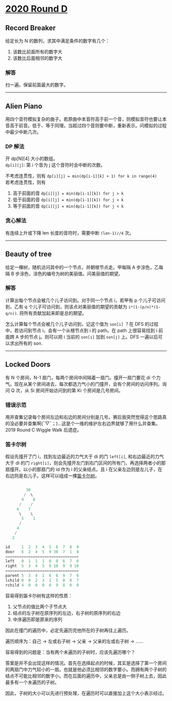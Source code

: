 # [2020 Round D](https://codingcompetitions.withgoogle.com/kickstart/round/000000000019ff08)

## Record Breaker
给定长为 N 的数列，求其中满足条件的数字有几个：  
1. 该数比前面所有的数字大
2. 该数比后面相邻的数字大

### 解答
扫一遍。保留前面最大的数字。

***

## Alien Piano
用四个音符模拟复杂的曲子。若原曲中本音符高于前一个音，则模拟音符也要让本音高于前音。低于、等于同理。当超过四个音则要中断，重新表示。问模拟的过程中最少中断几次。

### DP 解法

开 dp[N][4] 大小的数组。  
`dp[i][j]`: 第 i 个音为 j 这个音符时会中断的次数。

不考虑连贯性，则有 `dp[i][j] = min(dp[i-1][k] + 1) for k in range(4)`  
若考虑连贯性，则有
1. 高于前面的音 `dp[i][j] = min(dp[i-1][k]) for j > k`
2. 低于前面的音 `dp[i][j] = min(dp[i-1][k]) for j < k`
3. 等于前面的音 `dp[i][j] = min(dp[i-1][k]) for j < k`

### 贪心解法

有连续上升或下降 len 长度的音符时，需要中断 `(len-1)//4` 次。

***

## Beauty of tree
给定一棵树，随机访问其中的一个节点，并朝根节点走。甲每隔 A 步涂色，乙每隔 B 步涂色，涂色的编号为树的美丽值。问美丽值的期望。

### 解答
计算出每个节点会被几个儿子访问到。对于同一个节点 i，若甲有 p 个儿子可访问到，乙有 q 个儿子可访问到，则该点对美丽值的期望的贡献为 `i*(1-(p/n)*(1-q/n))`. 将所有贡献加起来即是总的期望。

怎么计算每个节点会被几个儿子访问到，记这个值为 `son[i]` ？在 DFS 的过程中，若访问到节点 i，会有一个从根节点到 i 的 path。在 path 上很容易找到 i 前面跨 A 步的节点 j。则可以把 i 当前的 `son[i]` 加到 `son[j]` 上。DFS 一遍以后可以求出所有的 son.

***

## Locked Doors
有 N 个房间，N-1 扇门，每两个房间中间隔着一扇门。撞开一扇门要花 di 个力气。现在从某个房间进去，每次都选力气小的门撞开，会有个房间的访问序列。询问 Q 次，从 Si 房间开始访问到的第 Ki 个房间是几号房间。

### 错误示范
用并查集记录每个房间左边和右边的房间分别是几号。赛后我突然觉得这个思路真的没必要并查集啊(ˉ▽ˉ；)...这是个一维的维护左右边界就够了用什么并查集。2019 Round C Wiggle Walk 后遗症。

### 笛卡尔树
假设先撞开了门 i，找到左边最近的力气大于 di 的门 `left[i]`, 和右边最近的力气大于 di 的门 `right[i]`，则会先撞开左门到右门区间的所有门，再选择两者小的那扇撞开。以小的那扇门的 id 作为 i 的父亲结点。且 i 在父亲左边则是左儿子，在右边则是右儿子。这样可以组成一棵[笛卡尔树](https://www.geeksforgeeks.org/cartesian-tree/)。


```cpp

         30
        /  \
       9    8
      /    /
     6    7
      \    \
       5    1
      /
     4
    /
   2

id     1  2  3  4  5  6  7  8  9
door   6  2  4  5  9 30  7  1  8
================================
left   0  1  1  1  0  0  6  7  6
right  5  3  4  5  6 10  9  9 10
================================
parent 5  3  4  1  6  6  9  7  6
lchild 0  0  2  3  1  5  0  0  7
rchild 4  0  0  0  0  9  8  0  0
```

容易得到笛卡尔树有这样的性质：  
1. 父节点的值比两个子节点大
2. 结点的左子树在原序列的左边，右子树的原序列的右边
3. 中序遍历即是原来的序列

因此在撞门的遍历中，必定先遍历完他所在的子树再往上遍历。

遍历顺序为：自己 -> 左或右子树 -> 父亲 -> 父亲的左或右子树 -> ……

容易得到的问题是：当有两个未遍历的子树时，应该先遍历哪个？

答案是并不会出现这样的情况。首先在选择起点的时候，其实是选择了第一个房间的两扇门中力气较小的一扇。也就是他必须比相邻的数字要小。而拥有两个子树的结点不可能比相邻的数字小。而在后面的遍历中，父亲总是由一侧子树上去，因此最多有一个未遍历的子树。

因此，子树的大小可以先进行预处理，在遍历时可以直接加上这个大小表示经过。
